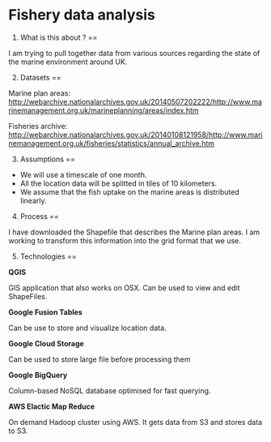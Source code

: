 Fishery data analysis
=

1. What is this about ?
==

I am trying to pull together data from various sources regarding the state of the marine environment around UK.


2. Datasets
==

Marine plan areas: http://webarchive.nationalarchives.gov.uk/20140507202222/http://www.marinemanagement.org.uk/marineplanning/areas/index.htm

Fisheries archive: http://webarchive.nationalarchives.gov.uk/20140108121958/http://www.marinemanagement.org.uk/fisheries/statistics/annual_archive.htm

3. Assumptions
==

- We will use a timescale of one month.
- All the location data will be splitted in tiles of 10 kilometers.
- We assume that the fish uptake on the marine areas is distributed linearly.


4. Process
==

 I have downloaded the Shapefile that describes the Marine plan areas.
 I am working to transform this information into the grid format that we use.



5. Technologies
==

**QGIS**

 GIS application that also works on OSX. Can be used to view and edit ShapeFiles.

**Google Fusion Tables**

  Can be use to store and visualize location data.

**Google Cloud Storage**

  Can be used to store large file before processing them

**Google BigQuery**

  Column-based NoSQL database optimised for fast querying.
  
**AWS Elactic Map Reduce**

  On demand Hadoop cluster using AWS. It gets data from S3 and stores data to S3.
  
  
  
